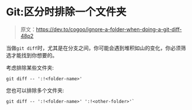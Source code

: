 # Git:区分时排除一个文件夹

> 原文：<https://dev.to/cogoo/ignore-a-folder-when-doing-a-git-diff-48p2>

当做`git diff`时，尤其是在分支之间，你可能会遇到堆积如山的变化，你必须筛选才能找到你想要的。

考虑排除某些文件夹:

```
git diff -- ':!<folder-name>' 
```

您也可以排除多个文件夹:

```
git diff -- ':!<folder-name>' ':!<other-folder>'` 
```